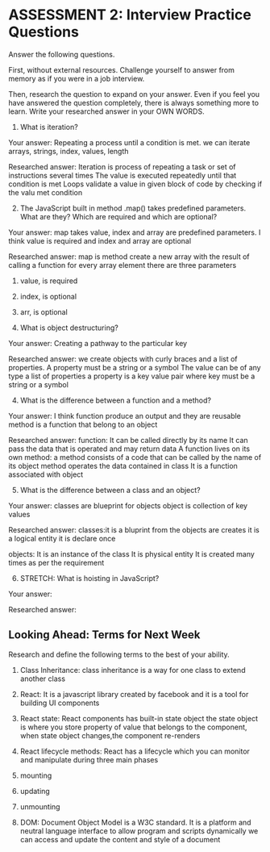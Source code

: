 # ASSESSMENT 2: Interview Practice Questions

Answer the following questions.

First, without external resources. Challenge yourself to answer from memory as if you were in a job interview.

Then, research the question to expand on your answer. Even if you feel you have answered the question completely, there is always something more to learn. Write your researched answer in your OWN WORDS.

1. What is iteration?

  Your answer: Repeating a process until a condition is met. we can iterate arrays, strings, index, values, length

  Researched answer: Iteration is process of repeating a task or set of 
  instructions several times
  The value is executed repeatedly until that condition is met
  Loops validate a value in given block of code by checking if the valu met condition





2. The JavaScript built in method .map() takes predefined parameters. What are they? Which are required and which are optional?

  Your answer: map takes value, index and array  are predefined parameters. I think value is required and index and array are optional

  Researched answer: map is method create a new array with the result of calling a function for every array element
  there are three parameters
  1. value, is required
  2. index, is optional
  3. arr, is optional




3. What is object destructuring?

  Your answer: Creating a pathway to the particular key

  Researched answer: we create objects with curly braces and a list of properties. A property must be a string or a symbol
  The value can be of any type a list of properties a property is a key value pair where key must be a string or a symbol



4. What is the difference between a function and a method?

  Your answer: I think function produce an output and they are reusable 
  method is a function that belong to an object 

  Researched answer: function: It can be called directly by its name
                               It can pass the data that is operated and may return data
                               A function lives on its own
  method: a method consists of a code that can be called by the name of its object
  method operates the data contained in class
  It is a function associated with object                                    



5. What is the difference between a class and an object?

  Your answer: classes are blueprint for objects 
  object is collection of key values


  Researched answer: classes:it is a bluprint from the objects are creates
                              it is a logical  entity
                              it is declare once

objects: It is an instance of the class
         It is physical entity
         It is created many times as per the requirement



6. STRETCH: What is hoisting in JavaScript?

  Your answer:

  Researched answer:



## Looking Ahead: Terms for Next Week

Research and define the following terms to the best of your ability.

1. Class Inheritance: class inheritance is a way for one class to extend another class 

2. React: It is a javascript library created by facebook and it is a tool 
for building UI components

3. React state: React components has built-in state object
the state object is where you store property of value that belongs to 
the component, when state object changes,the component re-renders

4. React lifecycle methods: React has a lifecycle which you can monitor and manipulate during three main phases 
1. mounting
2. updating
3. unmounting

5. DOM: Document Object Model is a W3C standard. It is a platform and neutral language interface to allow program and scripts dynamically 
we can access and update the content and style of a document